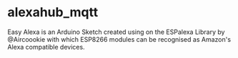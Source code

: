 # alexahub_mqtt

Easy Alexa is an Arduino Sketch created using on the ESPalexa Library by @Aircoookie with which ESP8266 modules can be recognised as Amazon's Alexa compatible devices.

